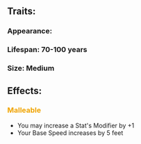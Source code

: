 ## Traits:
### Appearance: 
### Lifespan: 70-100 years
### Size: Medium
## Effects:
### <span style="font-weight:bold;color:rgb(240, 164, 0)">Malleable</span>
- You may increase a Stat's Modifier by +1
- Your Base Speed increases by 5 feet
